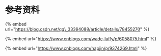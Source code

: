 # 参考资料

{% embed url="https://blog.csdn.net/qq\_33394088/article/details/78455270" %}

{% embed url="https://www.cnblogs.com/wade-luffy/p/6058075.html" %}

{% embed url="https://www.cnblogs.com/hapjin/p/9374269.html" %}

